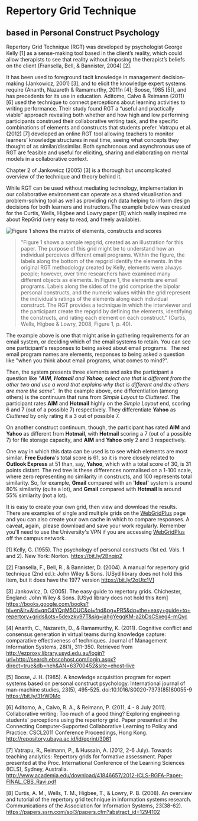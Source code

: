 # Repertory Grid Technique
## based in Personal Construct Psychology

Repertory Grid Technique (RGT) was developed by psychologist George Kelly [1] as a sense-making tool based in the client’s reality, which could allow therapists to see that reality without imposing the therapist’s beliefs on the client (Fransella, Bell, & Bannister, 2004) [2].

It has been used to foreground tacit knowledge in management decision-making (Jankowicz, 2001) [3], and to elicit the knowledge expert systems require (Ananth, Nazareth & Ramamurthy, 2011n [4]; Boose, 1985 [5]), and has precedents for its use in education. Aditomo, Calvo & Reimann (2011) [6] used the technique to connect perceptions about learning activities to writing performance. Their study found RGT a “useful and practically viable” approach revealing both whether and how high and low performing participants construed their collaborative writing task, and the specific combinations of elements and constructs that students prefer. Vatrapu et al. (2012) [7] developed an online RGT tool allowing teachers to monitor learners’ knowledge structures in real time, seeing what concepts they thought of as similar/dissimilar. Both synchronous and asynchronous use of RGT are feasible and useful for eliciting, sharing and elaborating on mental models in a collaborative context.

Chapter 2 of Jankowicz (2005) [3] is a thorough but uncomplicated overview of the technique and theory behind it.

While RGT can be used without mediating technology, implementation in our collaborative environment can operate as a shared visualisation and problem-solving tool as well as providing rich data helping to inform design decisions for both learners and instructors.The example below was created for the Curtis, Wells, Higbee and Lowry paper [8] which really inspired me about RepGrid (very easy to read, and freely available).

![Figure 1 shows the matrix of elements, constructs and scores](https://github.sydney.edu.au/crli/repgrid/blob/master/images/Curtis-Fig-1.png "Figure 1 (Curtis et al., 2008 (p. 40)")

>"Figure 1 shows a sample repgrid, created as an illustration for this paper. The purpose of this grid might be to understand how an individual perceives different email programs. Within the figure, the labels along the bottom of the repgrid identify the elements. In the original RGT methodology created by Kelly, elements were always people; however, over time researchers have examined many different objects as elements. In Figure 1, the elements are email programs. Labels along the sides of the grid comprise the bipolar personal constructs, and the numeric values within the grid represent the individual’s ratings of the elements along each individual construct. The RGT provides a technique in which the interviewer and the participant create the repgrid by defining the elements, identifying the constructs, and rating each element on each construct." (Curtis, Wells, Higbee & Lowry, 2008, Figure 1, p. 40).

The example above is one that might arise in gathering requirements for an email system, or deciding which of the email systems to retain. You can see one participant's responses to being asked about email programs.  The red email program names are elements, responses to being asked a question like "when you think about email programs, what comes to mind?".

Then, the system presents three elements and asks the participant a question like _"**AIM**, **Hotmail** and **Yahoo**; select one that is different from the other two and use a word that explains why that is different and the others are more the same"._  In the example above, one differentiation (among others) is the continuum that runs from _Simple Layout_ to _Cluttered_. The participant rates **AIM** and **Hotmail** highly on the _Simple Layout_ end, scoring 6 and 7 (out of a possible 7) respectively. They differentiate **Yahoo** as _Cluttered_ by only rating it a 3 out of possible 7.

On another construct continuum, though, the participant has rated **AIM** and **Yahoo** as different from **Hotmail**, with **Hotmail** scoring a 7 (out of a possible 7) for file storage capacity, and **AIM** and **Yahoo** only 2 and 3 respectively.

One way in which this data can be used is to see which elements are most similar. **Free Eudora**'s total score is 61, so it is more closely related to **Outlook Express** at 51 than, say, **Yahoo**, which with a total score of 30, is 31 points distant. The red tree is these differences normalised on a 1-100 scale, where zero representing no similarity in constructs, and 100 represents total similarity. So, for example, **Gmail** compared with an **'Ideal'** system is around 80% similarity (quite a lot), and **Gmail** compared with **Hotmail** is around 55% similarity (not a lot).

It is easy to create your own grid, then view and download the results. There are examples of single and multiple grids on the [WebGridPlus](repgrid.makegroupworknotsuck.com) page and you can also create your own cache in which to compare responses. A caveat, again,  please download and save your work regularly. Remember you'll need to use the University's VPN if you are accessing [WebGridPlus](repgrid.makegroupworknotsuck.com) off the campus network.

[1] Kelly, G. (1955). The psychology of personal constructs (1st ed. Vols. 1 and 2). New York: Norton. https://bit.ly/2Bnqip2

[2] Fransella, F., Bell, R., & Bannister, D. (2004). A manual for repertory grid technique (2nd ed.): John Wiley & Sons. [USyd library does not hold this item, but it does have the 1977 version https://bit.ly/2oUtc1V]

[3] Jankowicz, D. (2005). The easy guide to repertory grids. Chichester, England: John Wiley & Sons.  [USyd library does not hold this item] https://books.google.com/books?hl=en&lr=&id=qnC4YQqM5OUC&oi=fnd&pg=PR5&dq=the+easy+guide+to+repertory+grids&ots=5dexzkv97T&sig=jahgYeggKM-a2bDsCSxeg4-mQyc

[4] Ananth, C., Nazareth, D., & Ramamurthy, K. (2011). Cognitive conflict and consensus generation in virtual teams during knowledge capture: comparative effectiveness of techniques. Journal of Management Information Systems, 28(1), 311-350. Retrieved from http://ezproxy.library.usyd.edu.au/login?url=http://search.ebscohost.com/login.aspx?direct=true&db=heh&AN=63700452&site=ehost-live

[5] Boose, J. H. (1985). A knowledge acquisition program for expert systems based on personal construct psychology. International journal of man-machine studies, 23(5), 495-525. doi:10.1016/S0020-7373(85)80055-9 https://bit.ly/31rW0Mo

[6] Aditomo, A., Calvo, R. A., & Reimann, P. (2011, 4 - 8 July 2011). Collaborative writing: Too much of a good thing? Exploring engineering students' perceptions using the repertory grid. Paper presented at the Connecting Computer-Supported Collaborative Learning to Policy and Practice: CSCL2011 Conference Proceedings, Hong Kong. http://repository.ubaya.ac.id/id/eprint/3061

[7] Vatrapu, R., Reimann, P., & Hussain, A. (2012, 2-6 July). Towards teaching analytics: Repertory grids for formative assessment. Paper presented at the Proc. International Conference of the Learning Sciences (ICLS), Sydney, Australia. http://www.academia.edu/download/41846657/2012-ICLS-RGFA-Paper-FINAL_CBS_Ravi.pdf

[8] Curtis, A. M., Wells, T. M., Higbee, T., & Lowry, P. B. (2008). An overview and tutorial of the repertory grid technique in information systems research. Communications of the Association for Information Systems, 23(38-62). https://papers.ssrn.com/sol3/papers.cfm?abstract_id=1294102
